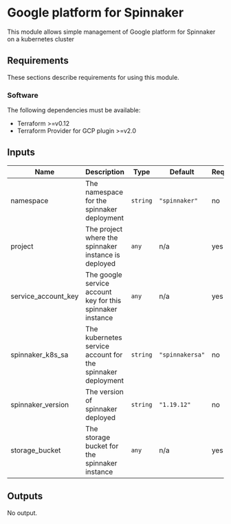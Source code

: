 # Google platform for Spinnaker

This module allows simple management of Google platform for Spinnaker on a kubernetes cluster

## Requirements

These sections describe requirements for using this module.

### Software

The following dependencies must be available:

- Terraform >=v0.12
- Terraform Provider for GCP plugin >=v2.0

## Inputs

| Name                  | Description                                                 | Type     | Default         | Required |
|-----------------------|-------------------------------------------------------------|----------|-----------------|----------|
| namespace             | The namespace for the spinnaker deployment                  | `string` | `"spinnaker"`   | no       |
| project               | The project where the spinnaker instance is deployed        | `any`    | n/a             | yes      |
| service\_account\_key | The google service account key for this spinnaker instance  | `any`    | n/a             | yes      |
| spinnaker\_k8s\_sa    | The kubernetes service account for the spinnaker deployment | `string` | `"spinnakersa"` | no       |
| spinnaker\_version    | The version of spinnaker deployed                           | `string` | `"1.19.12"`     | no       |
| storage\_bucket       | The storage bucket for the spinnaker instance               | `any`    | n/a             | yes      |

## Outputs

No output.

